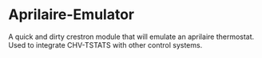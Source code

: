 # Aprilaire-Emulator
A quick and dirty crestron module that will emulate an aprilaire thermostat. Used to integrate CHV-TSTATS with other control systems.
